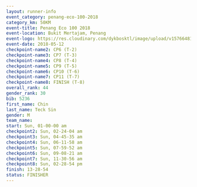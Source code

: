 ```yaml
--- 
layout: runner-info 
event_category: penang-eco-100-2018 
category_km: 50KM 
event-title: Penang Eco 100 2018 
event-location: Bukit Mertajam, Penang 
event-logo: https://res.cloudinary.com/dykbosktl/image/upload/v1576648106/Logo/Logo_lovxhg.jpg 
event-date: 2018-05-12 
checkpoint-name2: CP6 (T-2) 
checkpoint-name3: CP7 (T-3) 
checkpoint-name4: CP8 (T-4) 
checkpoint-name5: CP9 (T-5) 
checkpoint-name6: CP10 (T-6) 
checkpoint-name7: CP11 (T-7) 
checkpoint-name8: FINISH (T-8) 
overall_rank: 44
gender_rank: 30
bib: 5236
first_name: Chin
last_name: Teck Sin
gender: M
team_name: 
start: Sun, 01-00-00 am
checkpoint2: Sun, 02-24-04 am
checkpoint3: Sun, 04-45-35 am
checkpoint4: Sun, 06-11-58 am
checkpoint5: Sun, 07-59-52 am
checkpoint6: Sun, 09-08-21 am
checkpoint7: Sun, 11-30-56 am
checkpoint8: Sun, 02-28-54 pm
finish: 13-28-54
status: FINISHER
--- 
```

